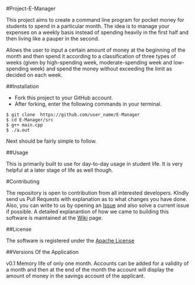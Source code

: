 #Project-E-Manager

This project aims to create a command line program for pocket money for students to spend in a particular month. The idea is to manage your expenses on a weekly basis instead of spending heavily in the first half and then living like a pauper in the second.

Allows the user to input a certain amount of money at the beginning of the month and then spend it according to a classification of three types of weeks (given by high-spending week, moderate-spending week and low-spending week) and spend the money without exceeding the limit as decided on each week.


##Installation

- Fork this project to your GitHub account.
- After forking, enter the following commands in your terminal.
 
```
$ git clone  https://github.com/user_name/E-Manager
$ cd E-Manager/src
$ g++ main.cpp
$ ./a.out
```
Next should be fairly simple to follow.


##Usage

This is primarily built to use for day-to-day usage in student life. It is very helpful at a later stage of life as well though.


#Contributing

The repository is open to contribution from all interested developers. KIndly send us Pull Requests with explanation as to what changes you have done.
Also, you can write to us by opening an [Issue](https://github.com/salman-bhai/E-Manager/issues) and also solve a current issue if possible.
A detailed explanantion of how we came to building this software is maintained at the [Wiki](https://github.com/salman-bhai/E-Manager/wiki) page.


##License

The software is registered under the [Apache License](https://github.com/salman-bhai/E-Manager/blob/master/LICENSE)


##Versions Of the Application

v0.1 Memory life of only one month. Accounts can be added for a validity of a month and then at the end of the month the account will display the amount of money in the savings account of the applicant.
